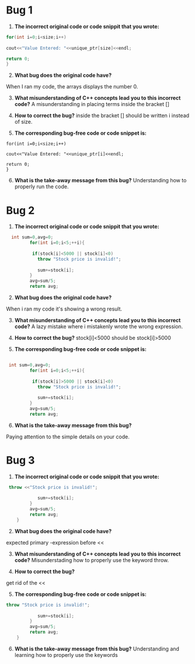 # Bug 1

1. **The incorrect original code or code snippit that you wrote:**

``` cpp
for(int i=0;i<size;i++)
    
cout<<"Value Entered: "<<unique_ptr[size]<<endl;

return 0;
}

```

2. **What bug does the original code have?**

  When I ran my code, the arrays displays the number 0.

3. **What misunderstanding of C++ concepts lead you to this incorrect code?**
 A misunderstanding in placing terms inside the bracket []

4. **How to correct the bug?**
inside the bracket [] should be written i instead of size.

5. **The corresponding bug-free code or code snippet is:**

```
for(int i=0;i<size;i++)
    
cout<<"Value Entered: "<<unique_ptr[i]<<endl;

return 0;
}
```

6. **What is the take-away message from this bug?**
Understanding how to properly run the code.

# Bug 2

1. **The incorrect original code or code snippit that you wrote:**

```cpp
  int sum=0,avg=0;
         for(int i=0;i<5;++i){
            
          if(stock[i]<5000 || stock[i]<0)
            throw "Stock price is invalid!";
            
            sum+=stock[i]; 
         }
         avg=sum/5;
         return avg;

```

2. **What bug does the original code have?**

  When i ran my code it's showing a wrong result.

3. **What misunderstanding of C++ concepts lead you to this incorrect code?**
A lazy mistake where i mistakenly wrote the wrong expression.

4. **How to correct the bug?**
stock[i]<5000  should be stock[i]>5000 
5. **The corresponding bug-free code or code snippet is:**

```cpp

 int sum=0,avg=0;
         for(int i=0;i<5;++i){
            
          if(stock[i]>5000 || stock[i]<0)
            throw "Stock price is invalid!";
            
            sum+=stock[i]; 
         }
         avg=sum/5;
         return avg;
```

6. **What is the take-away message from this bug?**

Paying attention to the simple details on your code.

# Bug 3

1. **The incorrect original code or code snippit that you wrote:**

```cpp
 throw <<"Stock price is invalid!";
            
            sum+=stock[i]; 
         }
         avg=sum/5;
         return avg;
    }

```

2. **What bug does the original code have?**

  expected primary -expression before <<

3. **What misunderstanding of C++ concepts lead you to this incorrect code?**
Misunderstading how to properly use the keyword throw.

4. **How to correct the bug?**

get rid of the <<

5. **The corresponding bug-free code or code snippet is:**

```cpp
throw "Stock price is invalid!";
            
            sum+=stock[i]; 
         }
         avg=sum/5;
         return avg;
    }

```

6. **What is the take-away message from this bug?**
Understanding and learning how to properly use the keywords
